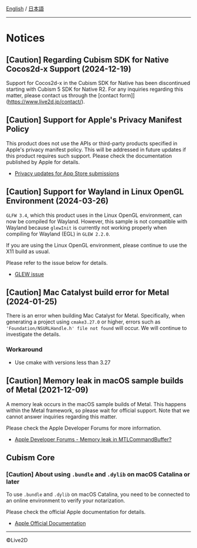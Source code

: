 [English](NOTICE.md) / [日本語](NOTICE.ja.md)

---

# Notices

## [Caution] Regarding Cubism SDK for Native Cocos2d-x Support (2024-12-19)

Support for Cocos2d-x in the Cubism SDK for Native has been discontinued starting with Cubism 5 SDK for Native R2. 
For any inquiries regarding this matter, please contact us through the [contact form]](<https://www.live2d.jp/contact/>).


## [Caution] Support for Apple's Privacy Manifest Policy

This product does not use the APIs or third-party products specified in Apple's privacy manifest policy.
This will be addressed in future updates if this product requires such support.
Please check the documentation published by Apple for details.

* [Privacy updates for App Store submissions](https://developer.apple.com/news/?id=3d8a9yyh)


## [Caution] Support for Wayland in Linux OpenGL Environment (2024-03-26)

`GLFW 3.4`, which this product uses in the Linux OpenGL environment, can now be compiled for Wayland.
However, this sample is not compatible with Wayland because `glewInit` is currently not working properly when compiling for Wayland (EGL) in `GLEW 2.2.0`.

If you are using the Linux OpenGL environment, please continue to use the X11 build as usual.

Please refer to the issue below for details.

* [GLEW issue](https://github.com/nigels-com/glew/issues/172)


## [Caution] Mac Catalyst build error for Metal (2024-01-25)

There is an error when building Mac Catalyst for Metal.
Specifically, when generating a project using `cmake3.27.0` or higher, errors such as `'Foundation/NSURLHandle.h' file not found` will occur.
We will continue to investigate the details.

### Workaround

* Use cmake with versions less than 3.27


## [Caution] Memory leak in macOS sample builds of Metal (2021-12-09)

A memory leak occurs in the macOS sample builds of Metal.
This happens within the Metal framework, so please wait for official support.
Note that we cannot answer inquiries regarding this matter.

Please check the Apple Developer Forums for more information.

* [Apple Developer Forums - Memory leak in MTLCommandBuffer?](https://developer.apple.com/forums/thread/120931)


## Cubism Core

### [Caution] About using `.bundle` and `.dylib` on macOS Catalina or later

To use `.bundle` and `.dylib` on macOS Catalina, you need to be connected to an online environment to verify your notarization.

Please check the official Apple documentation for details.

* [Apple Official Documentation](https://developer.apple.com/documentation/security/notarizing_your_app_before_distribution)

---

©Live2D
